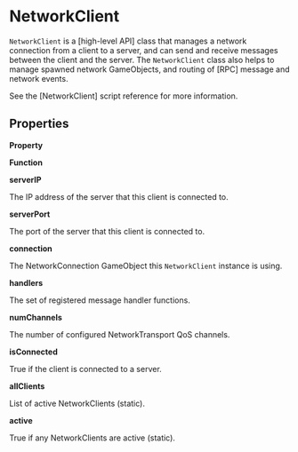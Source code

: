 # NetworkClient

`NetworkClient` is a [high-level API] class that manages a network connection from a client to a server, and can send and receive messages between the client and the server. The `NetworkClient` class also helps to manage spawned network GameObjects, and routing of [RPC] message and network events.

See the [NetworkClient] script reference for more information.

## Properties

**Property**

**Function**

**serverIP**

The IP address of the server that this client is connected to.

**serverPort**

The port of the server that this client is connected to.

**connection**

The NetworkConnection GameObject this `NetworkClient` instance is using.

**handlers**

The set of registered message handler functions.

**numChannels**

The number of configured NetworkTransport QoS channels.

**isConnected**

True if the client is connected to a server.

**allClients**

List of active NetworkClients (static).

**active**

True if any NetworkClients are active (static).
